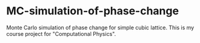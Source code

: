 # MC-simulation-of-phase-change
Monte Carlo simulation of phase change for simple cubic lattice. This is my course project for "Computational Physics".
